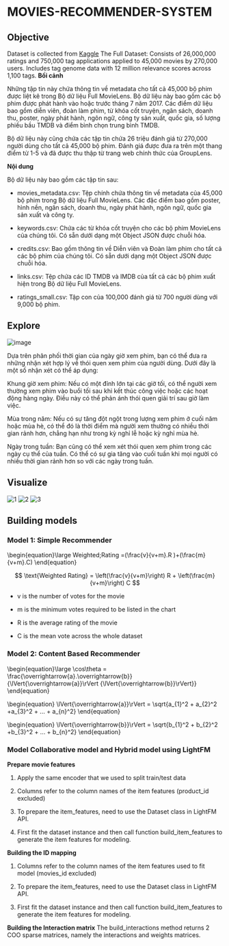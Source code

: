 # MOVIES-RECOMMENDER-SYSTEM

## Objective
Dataset is collected from [Kaggle](https://www.kaggle.com/code/ibtesama/getting-started-with-a-movie-recommendation-system/input)
The Full Dataset: Consists of 26,000,000 ratings and 750,000 tag applications applied to 45,000 movies by 270,000 users. Includes tag genome data with 12 million relevance scores across 1,100 tags.
**Bối cảnh**

Những tập tin này chứa thông tin về metadata cho tất cả 45,000 bộ phim được liệt kê trong Bộ dữ liệu Full MovieLens. Bộ dữ liệu này bao gồm các bộ phim được phát hành vào hoặc trước tháng 7 năm 2017. Các điểm dữ liệu bao gồm diễn viên, đoàn làm phim, từ khóa cốt truyện, ngân sách, doanh thu, poster, ngày phát hành, ngôn ngữ, công ty sản xuất, quốc gia, số lượng phiếu bầu TMDB và điểm bình chọn trung bình TMDB.

Bộ dữ liệu này cũng chứa các tập tin chứa 26 triệu đánh giá từ 270,000 người dùng cho tất cả 45,000 bộ phim. Đánh giá được đưa ra trên một thang điểm từ 1-5 và đã được thu thập từ trang web chính thức của GroupLens.

**Nội dung**

Bộ dữ liệu này bao gồm các tập tin sau:

- movies_metadata.csv: Tệp chính chứa thông tin về metadata của 45,000 bộ phim trong Bộ dữ liệu Full MovieLens. Các đặc điểm bao gồm poster, hình nền, ngân sách, doanh thu, ngày phát hành, ngôn ngữ, quốc gia sản xuất và công ty.

- keywords.csv: Chứa các từ khóa cốt truyện cho các bộ phim MovieLens của chúng tôi. Có sẵn dưới dạng một Object JSON được chuỗi hóa.

- credits.csv: Bao gồm thông tin về Diễn viên và Đoàn làm phim cho tất cả các bộ phim của chúng tôi. Có sẵn dưới dạng một Object JSON được chuỗi hóa.

- links.csv: Tệp chứa các ID TMDB và IMDB của tất cả các bộ phim xuất hiện trong Bộ dữ liệu Full MovieLens.

- ratings_small.csv: Tập con của 100,000 đánh giá từ 700 người dùng với 9,000 bộ phim.


## Explore
![image](https://github.com/user-attachments/assets/c4c29870-d5bd-42a2-a233-5310710c06d6)

Dựa trên phân phối thời gian của ngày giờ xem phim, bạn có thể đưa ra những nhận xét hợp lý về thói quen xem phim của người dùng. Dưới đây là một số nhận xét có thể áp dụng:

Khung giờ xem phim: Nếu có một đỉnh lớn tại các giờ tối, có thể người xem thường xem phim vào buổi tối sau khi kết thúc công việc hoặc các hoạt động hàng ngày. Điều này có thể phản ánh thói quen giải trí sau giờ làm việc.

Mùa trong năm: Nếu có sự tăng đột ngột trong lượng xem phim ở cuối năm hoặc mùa hè, có thể đó là thời điểm mà người xem thường có nhiều thời gian rảnh hơn, chẳng hạn như trong kỳ nghỉ lễ hoặc kỳ nghỉ mùa hè.

Ngày trong tuần: Bạn cũng có thể xem xét thói quen xem phim trong các ngày cụ thể của tuần. Có thể có sự gia tăng vào cuối tuần khi mọi người có nhiều thời gian rảnh hơn so với các ngày trong tuần.

## Visualize
![1](https://github.com/user-attachments/assets/0e4a9916-db00-482c-8a1d-6aa6e59994ec)
![2](https://github.com/user-attachments/assets/7101326c-831d-4004-a164-314af2d4e7d0)
![3](https://github.com/user-attachments/assets/68ec6f68-f4ca-4ed7-939b-5880cbd63ac2)

## Building models

### Model 1: Simple Recommender
\begin{equation}\large
Weighted\;Rating =(\frac{v}{v+m}.R )+(\frac{m}{v+m}.C)
\end{equation}

$$
\text{Weighted Rating} = \left(\frac{v}{v+m}\right) R + \left(\frac{m}{v+m}\right) C
$$

* v is the number of votes for the movie

* m is the minimum votes required to be listed in the chart

* R is the average rating of the movie

* C is the mean vote across the whole dataset


### Model 2: Content Based Recommender
\begin{equation}\large
   \cos\theta = \frac{\overrightarrow{a}.\overrightarrow{b}}{\lVert{\overrightarrow{a}}\rVert {\lVert{\overrightarrow{b}}\rVert}}
\end{equation}

\begin{equation}
   \lVert{\overrightarrow{a}}\rVert = \sqrt{a_{1}^2 + a_{2}^2 +a_{3}^2 + ... + a_{n}^2}
\end{equation}
   
\begin{equation}
   \lVert{\overrightarrow{b}}\rVert = \sqrt{b_{1}^2 + b_{2}^2 +b_{3}^2 + ... + b_{n}^2}
\end{equation}

### Model Collaborative model and Hybrid model using LightFM
**Prepare movie features**
1. Apply the same encoder that we used to split train/test data

2. Columns refer to the column names of the item features (product_id excluded)

3. To prepare the item_features, need to use the Dataset class in LightFM API.

4. First fit the dataset instance and then call function build_item_features to generate the item features for modeling.

**Building the ID mapping**
1. Columns refer to the column names of the item features used to fit model (movies_id excluded)

2. To prepare the item_features, need to use the Dataset class in LightFM API.

3. First fit the dataset instance and then call function build_item_features to generate the item features for modeling.

**Building the Interaction matrix**
The build_interactions method returns 2 COO sparse matrices, namely the interactions and weights matrices.


